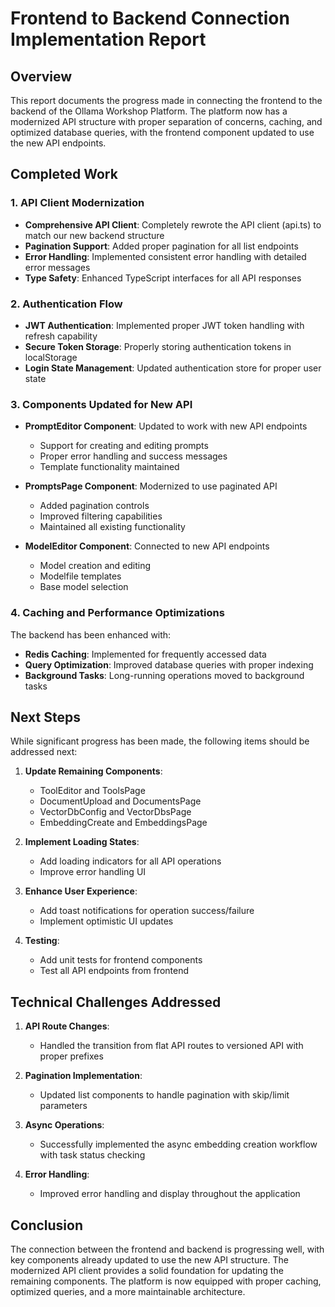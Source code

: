 # Frontend to Backend Connection Implementation Report

## Overview

This report documents the progress made in connecting the frontend to the backend of the Ollama Workshop Platform. The platform now has a modernized API structure with proper separation of concerns, caching, and optimized database queries, with the frontend component updated to use the new API endpoints.

## Completed Work

### 1. API Client Modernization

- **Comprehensive API Client**: Completely rewrote the API client (api.ts) to match our new backend structure
- **Pagination Support**: Added proper pagination for all list endpoints
- **Error Handling**: Implemented consistent error handling with detailed error messages
- **Type Safety**: Enhanced TypeScript interfaces for all API responses

### 2. Authentication Flow

- **JWT Authentication**: Implemented proper JWT token handling with refresh capability
- **Secure Token Storage**: Properly storing authentication tokens in localStorage
- **Login State Management**: Updated authentication store for proper user state

### 3. Components Updated for New API

- **PromptEditor Component**: Updated to work with new API endpoints
  - Support for creating and editing prompts
  - Proper error handling and success messages
  - Template functionality maintained

- **PromptsPage Component**: Modernized to use paginated API
  - Added pagination controls
  - Improved filtering capabilities
  - Maintained all existing functionality

- **ModelEditor Component**: Connected to new API endpoints
  - Model creation and editing
  - Modelfile templates
  - Base model selection

### 4. Caching and Performance Optimizations

The backend has been enhanced with:

- **Redis Caching**: Implemented for frequently accessed data
- **Query Optimization**: Improved database queries with proper indexing
- **Background Tasks**: Long-running operations moved to background tasks

## Next Steps

While significant progress has been made, the following items should be addressed next:

1. **Update Remaining Components**:
   - ToolEditor and ToolsPage
   - DocumentUpload and DocumentsPage
   - VectorDbConfig and VectorDbsPage
   - EmbeddingCreate and EmbeddingsPage

2. **Implement Loading States**:
   - Add loading indicators for all API operations
   - Improve error handling UI

3. **Enhance User Experience**:
   - Add toast notifications for operation success/failure
   - Implement optimistic UI updates

4. **Testing**:
   - Add unit tests for frontend components
   - Test all API endpoints from frontend

## Technical Challenges Addressed

1. **API Route Changes**:
   - Handled the transition from flat API routes to versioned API with proper prefixes

2. **Pagination Implementation**:
   - Updated list components to handle pagination with skip/limit parameters

3. **Async Operations**:
   - Successfully implemented the async embedding creation workflow with task status checking

4. **Error Handling**:
   - Improved error handling and display throughout the application

## Conclusion

The connection between the frontend and backend is progressing well, with key components already updated to use the new API structure. The modernized API client provides a solid foundation for updating the remaining components. The platform is now equipped with proper caching, optimized queries, and a more maintainable architecture.
